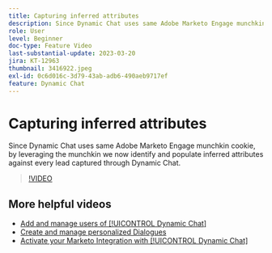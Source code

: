 ```yaml
---
title: Capturing inferred attributes
description: Since Dynamic Chat uses same Adobe Marketo Engage munchkin cookie, by leveraging the munchkin we now identify and populate inferred attributes against every lead captured through Dynamic Chat
role: User
level: Beginner
doc-type: Feature Video
last-substantial-update: 2023-03-20
jira: KT-12963
thumbnail: 3416922.jpeg
exl-id: 0c6d016c-3d79-43ab-adb6-490aeb9717ef
feature: Dynamic Chat
---
```

# Capturing inferred attributes

Since Dynamic Chat uses same Adobe Marketo Engage munchkin cookie, by leveraging the munchkin we now identify and populate inferred attributes against every lead captured through Dynamic Chat.

>[!VIDEO](https://video.tv.adobe.com/v/3416922/?quality=12&learn=on)

## More helpful videos

* [Add and manage users of [!UICONTROL Dynamic Chat] ](user-management.md)
* [Create and manage personalized Dialogues](dialogue-management.md)
* [Activate your Marketo Integration with [!UICONTROL Dynamic Chat] ](marketo-integration.md)
